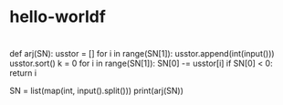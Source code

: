 # hello-worldf
#
def arj(SN):
    usstor = []
    for i in range(SN[1]):
        usstor.append(int(input()))
    usstor.sort()
    k = 0
    for i in range(SN[1]):
        SN[0] -= usstor[i]
        if SN[0] < 0:
            return i


SN = list(map(int, input().split()))
print(arj(SN))
